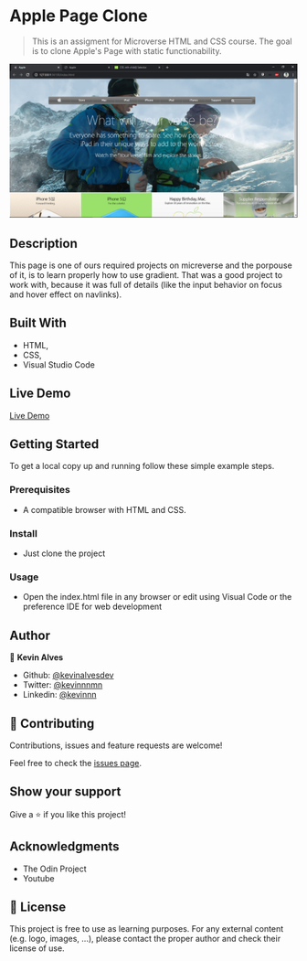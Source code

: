 # Apple Page Clone

> This is an assigment for Microverse HTML and CSS course. The goal is to clone Apple's Page with static functionability.

![screenshot](./img/screenshot.png)

## Description

 This page is one of ours required projects on micreverse and the porpouse of it, is to learn properly how to use gradient. That was a good project to work with, because it was full of details (like the input behavior on focus and hover effect on navlinks).

## Built With

- HTML,
- CSS,
- Visual Studio Code

## Live Demo

[Live Demo](https://rawcdn.githack.com/Kevinalvesdev/Apple-project/ffc94c5514233b50eded90f3272c36d11352ce0c/index.html)

## Getting Started

To get a local copy up and running follow these simple example steps.

### Prerequisites

- A compatible browser with HTML and CSS. 

### Install

- Just clone the project

### Usage

- Open the index.html file in any browser or edit using Visual Code or the preference IDE for web development


## Author

👤 **Kevin Alves**

- Github: [@kevinalvesdev](https://github.com/Kevinalvesdev)
- Twitter: [@kevinnnmn](https://twitter.com/kevinnnmn)
- Linkedin: [@kevinnn](https://www.linkedin.com/in/kevinnn/)

## 🤝 Contributing

Contributions, issues and feature requests are welcome!

Feel free to check the [issues page](https://github.com/Kevinalvesdev/Apple-project/issues).

## Show your support

Give a ⭐️ if you like this project!

## Acknowledgments

- The Odin Project
- Youtube

## 📝 License

This project is free to use as learning purposes. For any external content (e.g. logo, images, ...), please contact the proper author and check their license of use.
